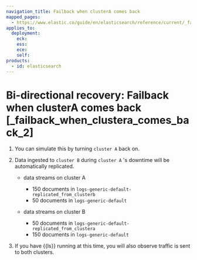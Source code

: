 ```yaml
---
navigation_title: Failback when clusterA comes back
mapped_pages:
  - https://www.elastic.co/guide/en/elasticsearch/reference/current/_failback_when_clustera_comes_back_2.html
applies_to:
  deployment:
    eck:
    ess:
    ece:
    self:
products:
  - id: elasticsearch
---
```


# Bi-directional recovery: Failback when clusterA comes back [_failback_when_clustera_comes_back_2]

1. You can simulate this by turning `cluster A` back on.
2. Data ingested to `cluster B` during `cluster A` 's downtime will be automatically replicated.

    * data streams on cluster A

        * 150 documents in `logs-generic-default-replicated_from_clusterb`
        * 50 documents in `logs-generic-default`

    * data streams on cluster B

        * 50 documents in `logs-generic-default-replicated_from_clustera`
        * 150 documents in `logs-generic-default`

3. If you have {{ls}} running at this time, you will also observe traffic is sent to both clusters.

